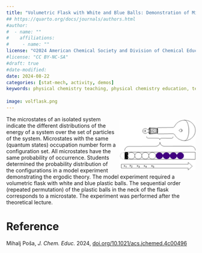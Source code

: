 ```yaml
---
title: "Volumetric Flask with White and Blue Balls: Demonstration of Microcanonical Ensemble of Small Populations"
## https://quarto.org/docs/journals/authors.html
#author:
#  - name: ""
#    affiliations:
#     - name: ""
license: "©2024 American Chemical Society and Division of Chemical Education, Inc."
#license: "CC BY-NC-SA"
#draft: true
#date-modified:
date: 2024-08-22
categories: [stat-mech, activity, demos]
keywords: physical chemistry teaching, physical chemistry education, teaching resources

image: volflask.png
---
```


<img src="volflask.png" width="40%" align="right" style="padding: 10px 0px 0px 10px;"/>

The microstates of an isolated system indicate the different distributions of the energy of a system over the set of particles of the system. Microstates with the same (quantum states) occupation number form a configuration set. All microstates have the same probability of occurrence. Students determined the probability distribution of the configurations in a model experiment demonstrating the ergodic theory. The model experiment required a volumetric flask with white and blue plastic balls. The sequential order (repeated permutation) of the plastic balls in the neck of the flask corresponds to a microstate. The experiment was performed after the theoretical lecture.


# Reference

Mihalj Poša, *J. Chem. Educ.* 2024, [doi.org/10.1021/acs.jchemed.4c00496](https://doi.org/10.1021/acs.jchemed.4c00496)

